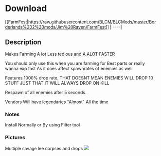 # Download
[[FarmFest|https://raw.githubusercontent.com/BLCM/BLCMods/master/Borderlands%202%20mods/Jim%20Raven/FarmFest]] |
----|

## Description
 Makes Farming A lot Less tedious and A ALOT FASTER

 You should only use this when you are farming for Best parts or really wanna exp fast 
 As it does affect spawnrates of enemies as well

 Features 1000% drop rate. THAT DOESNT MEAN ENEMIES WILL DROP 10 STUFF JUST THAT IT WILL ALWAYS DROP ON KILL	

 Respawn of all enemies after 5 seconds.

 Vendors Will have legendaries "Almost" All the time

### Notes
Install Normally or By using Filter tool

### Pictures
Multiple savage lee corpses and drops
![](https://media.discordapp.net/attachments/140245514523377664/339065047689068546/unknown.png?width=909&height=474) 


